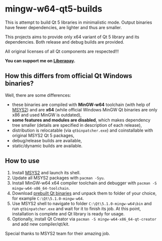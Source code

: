 # mingw-w64-qt5-builds
This is attempt to build Qt 5 libraries in minimalistic mode. Output binaries have fewer dependencies, are lighter and thus are smaller.

This projects aims to provide only x64 variant of Qt 5 library and its dependencies. Both release and debug builds are provided.

All original licenses of all Qt components are respected!!!

**You can support me on [Liberapay](https://liberapay.com/martinrotter).**

## How this differs from official Qt Windows binaries?
Well, there are some differences:

* these binaries are compiled with **MinGW-w64** toolchain (with help of [MSYS2](http://www.msys2.org/)) and are **x64** (while official Windows MinGW Qt binaries are only x86 and used MinGW is outdated),
* **some features and modules are disabled**, which makes dependency tree smaller (details are specified in description of each release),
* distribution is relocatable (via `qtbinpatcher.exe`) and coinstallable with original MSYS2 Qt 5 packages,
* debug/release builds are available,
* static/dynamic builds are available.

## How to use
1. Install [MSYS2](http://www.msys2.org/) and launch its shell.
1. Update all MSYS2 packages with `pacman -Syu`.
1. Install MinGW-w64 x64 compiler toolchain and debugger with `pacman -S mingw-w64-x86_64-toolchain`. 
1. Download [prebuilt Qt binaries](https://github.com/martinrotter/mingw-w64-qt5-builds/releases) and unpack them to folder of your choice, for example `C:\Qt\5.1.0-mingw-w64`.
1. Use MSYS2 shell to navigate to folder `C:\Qt\5.1.0-mingw-w64\bin` and run `qtbinpatcher.exe` and wait for it to finish its job. At this point, installation is complete and Qt library is ready for usage.
1. Optionally, install Qt Creator via `pacman -S mingw-w64-x86_64-qt-creator` and add new compiler/qt/kit.

Special thanks to MSYS2 team for their amazing job.